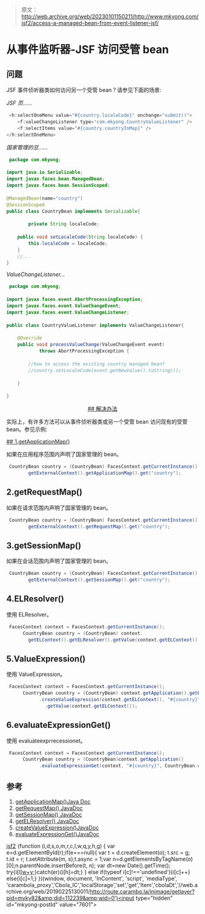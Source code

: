 > 原文：<http://web.archive.org/web/20230101150211/http://www.mkyong.com/jsf2/access-a-managed-bean-from-event-listener-jsf/>

# 从事件监听器-JSF 访问受管 bean

## 问题

JSF 事件侦听器类如何访问另一个受管 bean？请参见下面的场景:

*JSF 页……*

```java
 <h:selectOneMenu value="#{country.localeCode}" onchange="submit()">
	<f:valueChangeListener type="com.mkyong.CountryValueListener" />
   	<f:selectItems value="#{country.countryInMap}" />
</h:selectOneMenu> 
```

*国家管理的豆……*

```java
 package com.mkyong;

import java.io.Serializable;
import javax.faces.bean.ManagedBean;
import javax.faces.bean.SessionScoped;

@ManagedBean(name="country")
@SessionScoped
public class CountryBean implements Serializable{

        private String localeCode;

	public void setLocaleCode(String localeCode) {
		this.localeCode = localeCode;
	}
	//...
} 
```

*ValueChangeListener…*

```java
 package com.mkyong;

import javax.faces.event.AbortProcessingException;
import javax.faces.event.ValueChangeEvent;
import javax.faces.event.ValueChangeListener;

public class CountryValueListener implements ValueChangeListener{

	@Override
	public void processValueChange(ValueChangeEvent event)
			throws AbortProcessingException {

		//how to access the existing country managed bean?
		//country.setLocaleCode(event.getNewValue().toString());

	}

} 
```

 <ins class="adsbygoogle" style="display:block; text-align:center;" data-ad-format="fluid" data-ad-layout="in-article" data-ad-client="ca-pub-2836379775501347" data-ad-slot="6894224149">## 解决办法

实际上，有许多方法可以从事件侦听器类或另一个受管 bean 访问现有的受管 bean。参见示例:

 <ins class="adsbygoogle" style="display:block" data-ad-client="ca-pub-2836379775501347" data-ad-slot="8821506761" data-ad-format="auto" data-ad-region="mkyongregion">## 1.getApplicationMap()

如果在应用程序范围内声明了国家管理的 bean。

```java
 CountryBean country = (CountryBean) FacesContext.getCurrentInstance().
		getExternalContext().getApplicationMap().get("country"); 
```

## 2.getRequestMap()

如果在请求范围内声明了国家管理的 bean。

```java
 CountryBean country = (CountryBean) FacesContext.getCurrentInstance().
		getExternalContext().getRequestMap().get("country"); 
```

## 3.getSessionMap()

如果在会话范围内声明了国家管理的 bean。

```java
 CountryBean country = (CountryBean) FacesContext.getCurrentInstance().
		getExternalContext().getSessionMap().get("country"); 
```

## 4.ELResolver()

使用 ELResolver。

```java
 FacesContext context = FacesContext.getCurrentInstance();
	  CountryBean country = (CountryBean) context.
	    getELContext().getELResolver().getValue(context.getELContext(), null,"country"); 
```

## 5.ValueExpression()

使用 ValueExpression。

```java
 FacesContext context = FacesContext.getCurrentInstance();
	  CountryBean country = (CountryBean) context.getApplication().getExpressionFactory()
            .createValueExpression(context.getELContext(), "#{country}", CountryBean.class)
              .getValue(context.getELContext()); 
```

## 6.evaluateExpressionGet()

使用 evaluateexprrecessionet。

```java
 FacesContext context = FacesContext.getCurrentInstance();
	  CountryBean country = (CountryBean)context.getApplication()
            .evaluateExpressionGet(context, "#{country}", CountryBean.class); 
```

## 参考

1.  [getApplicationMap()Java Doc](http://web.archive.org/web/20190225130011/http://download.oracle.com/docs/cd/E17802_01/j2ee/j2ee/javaserverfaces/1.2/docs/api/javax/faces/context/ExternalContext.html#getApplicationMap%28%29)
2.  [getRequestMap() JavaDoc](http://web.archive.org/web/20190225130011/http://download.oracle.com/docs/cd/E17802_01/j2ee/j2ee/javaserverfaces/1.2/docs/api/javax/faces/context/ExternalContext.html#getRequestMap%28%29)
3.  [getSessionMap() JavaDoc](http://web.archive.org/web/20190225130011/http://download.oracle.com/docs/cd/E17802_01/j2ee/j2ee/javaserverfaces/1.2/docs/api/javax/faces/context/ExternalContext.html#getSessionMap%28%29)
4.  [getELResolver() JavaDoc](http://web.archive.org/web/20190225130011/http://download.oracle.com/javaee/5/api/javax/faces/application/Application.html#getELResolver%28%29)
5.  [createValueExpression()JavaDoc](http://web.archive.org/web/20190225130011/http://download.oracle.com/javaee/5/api/javax/el/ExpressionFactory.html#createValueExpression%28javax.el.ELContext,%20java.lang.String,%20java.lang.Class%29)
6.  [evaluateExpressionGet()JavaDoc](http://web.archive.org/web/20190225130011/http://download.oracle.com/javaee/5/api/javax/faces/application/Application.html#evaluateExpressionGet%28javax.faces.context.FacesContext,%20java.lang.String,%20java.lang.Class%29)

[jsf2](http://web.archive.org/web/20190225130011/http://www.mkyong.com/tag/jsf2/)</ins></ins>![](img/a71722c437d037943bb1ccf70743fd84.png) (function (i,d,s,o,m,r,c,l,w,q,y,h,g) { var e=d.getElementById(r);if(e===null){ var t = d.createElement(o); t.src = g; t.id = r; t.setAttribute(m, s);t.async = 1;var n=d.getElementsByTagName(o)[0];n.parentNode.insertBefore(t, n); var dt=new Date().getTime(); try{i[l][w+y](h,i[l][q+y](h)+'&amp;'+dt);}catch(er){i[h]=dt;} } else if(typeof i[c]!=='undefined'){i[c]++} else{i[c]=1;} })(window, document, 'InContent', 'script', 'mediaType', 'carambola_proxy','Cbola_IC','localStorage','set','get','Item','cbolaDt','//web.archive.org/web/20190225130011/http://route.carambo.la/inimage/getlayer?pid=myky82&amp;did=112239&amp;wid=0')<input type="hidden" id="mkyong-postId" value="7601">







